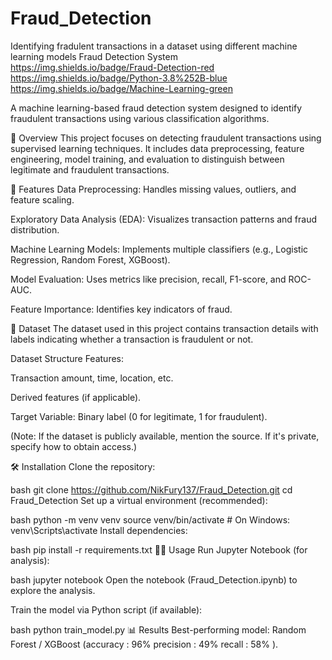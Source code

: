 # Fraud_Detection
Identifying fradulent transactions in a dataset using different machine learning models 
Fraud Detection System
https://img.shields.io/badge/Fraud-Detection-red 
https://img.shields.io/badge/Python-3.8%252B-blue https://img.shields.io/badge/Machine-Learning-green

A machine learning-based fraud detection system designed to identify fraudulent transactions using various classification algorithms.

📌 Overview
This project focuses on detecting fraudulent transactions using supervised learning techniques. It includes data preprocessing, feature engineering, model training, and evaluation to distinguish between legitimate and fraudulent transactions.

🚀 Features
Data Preprocessing: Handles missing values, outliers, and feature scaling.

Exploratory Data Analysis (EDA): Visualizes transaction patterns and fraud distribution.

Machine Learning Models: Implements multiple classifiers (e.g., Logistic Regression, Random Forest, XGBoost).

Model Evaluation: Uses metrics like precision, recall, F1-score, and ROC-AUC.

Feature Importance: Identifies key indicators of fraud.

📂 Dataset
The dataset used in this project contains transaction details with labels indicating whether a transaction is fraudulent or not.

Dataset Structure
Features:

Transaction amount, time, location, etc.

Derived features (if applicable).

Target Variable: Binary label (0 for legitimate, 1 for fraudulent).

(Note: If the dataset is publicly available, mention the source. If it's private, specify how to obtain access.)

🛠️ Installation
Clone the repository:

bash
git clone https://github.com/NikFury137/Fraud_Detection.git
cd Fraud_Detection
Set up a virtual environment (recommended):

bash
python -m venv venv
source venv/bin/activate  # On Windows: venv\Scripts\activate
Install dependencies:

bash
pip install -r requirements.txt
🏃‍♂️ Usage
Run Jupyter Notebook (for analysis):

bash
jupyter notebook
Open the notebook (Fraud_Detection.ipynb) to explore the analysis.

Train the model via Python script (if available):

bash
python train_model.py
📊 Results
Best-performing model: Random Forest / XGBoost (accuracy : 96% precision : 49% recall : 58% ).
